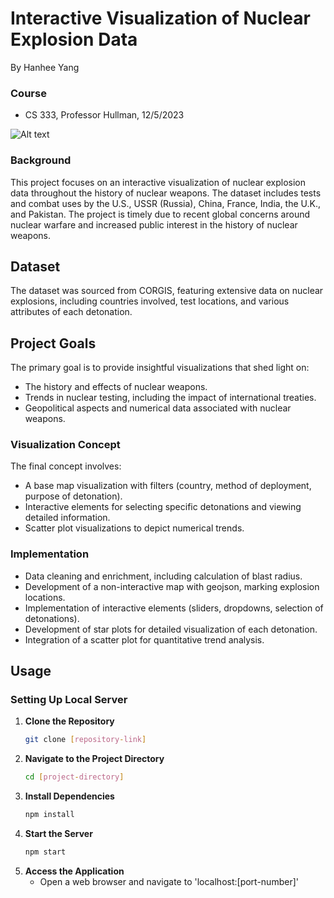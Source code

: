 # Interactive Visualization of Nuclear Explosion Data

By Hanhee Yang

### Course
- CS 333, Professor Hullman, 12/5/2023

![Alt text]([google.com](https://github.com/hanheeds/nuclear/blob/main/cs333_a3.png))

### Background
This project focuses on an interactive visualization of nuclear explosion data throughout the history of nuclear weapons. The dataset includes tests and combat uses by the U.S., USSR (Russia), China, France, India, the U.K., and Pakistan. The project is timely due to recent global concerns around nuclear warfare and increased public interest in the history of nuclear weapons.

## Dataset
The dataset was sourced from CORGIS, featuring extensive data on nuclear explosions, including countries involved, test locations, and various attributes of each detonation.

## Project Goals
The primary goal is to provide insightful visualizations that shed light on:
- The history and effects of nuclear weapons.
- Trends in nuclear testing, including the impact of international treaties.
- Geopolitical aspects and numerical data associated with nuclear weapons.

### Visualization Concept
The final concept involves:
- A base map visualization with filters (country, method of deployment, purpose of detonation).
- Interactive elements for selecting specific detonations and viewing detailed information.
- Scatter plot visualizations to depict numerical trends.

### Implementation
- Data cleaning and enrichment, including calculation of blast radius.
- Development of a non-interactive map with geojson, marking explosion locations.
- Implementation of interactive elements (sliders, dropdowns, selection of detonations).
- Development of star plots for detailed visualization of each detonation.
- Integration of a scatter plot for quantitative trend analysis.

## Usage

### Setting Up Local Server

1. **Clone the Repository**
   ```bash
   git clone [repository-link]
   ```
2. **Navigate to the Project Directory**
   ```bash
   cd [project-directory]
   ```
3. **Install Dependencies**
   ```bash
   npm install
   ```
4. **Start the Server**
   ```bash
   npm start
   ```
5. **Access the Application**
   - Open a web browser and navigate to 'localhost:[port-number]'
  

   


